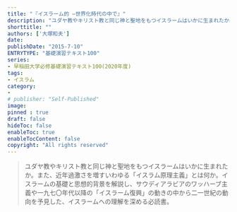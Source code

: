 ```yaml
---
title: "『イスラーム的 ―世界化時代の中で』"
description: "ユダヤ教やキリスト教と同じ神と聖地をもつイスラームはいかに生まれたか。また、近年過激さを増すいわゆる「イスラム原理主義」とは何か。イスラームの基礎と思想的背景を解説し、サウディアラビアのワッハーブ主義や一九七〇年代以降の「イスラーム復興」の動きの中から二一世紀の動向を予見した、イスラームへの理解を深める必読書。"
shorttitle: ""
authors: ['大塚和夫']
date: 
publishDate: "2015-7-10"
ENTRYTYPE: "基礎演習テキスト100"
series:
- 早稲田大学必修基礎演習テキスト100(2020年度)
tags: 
- イスラム
category: 
- 
# publisher: "Self-Published"
image: 
pinned : true
draft: false
hideToc: false
enableToc: true
enableTocContent: false
copyright: "All rights reserved"
---
```


>ユダヤ教やキリスト教と同じ神と聖地をもつイスラームはいかに生まれたか。また、近年過激さを増すいわゆる「イスラム原理主義」とは何か。イスラームの基礎と思想的背景を解説し、サウディアラビアのワッハーブ主義や一九七〇年代以降の「イスラーム復興」の動きの中から二一世紀の動向を予見した、イスラームへの理解を深める必読書。